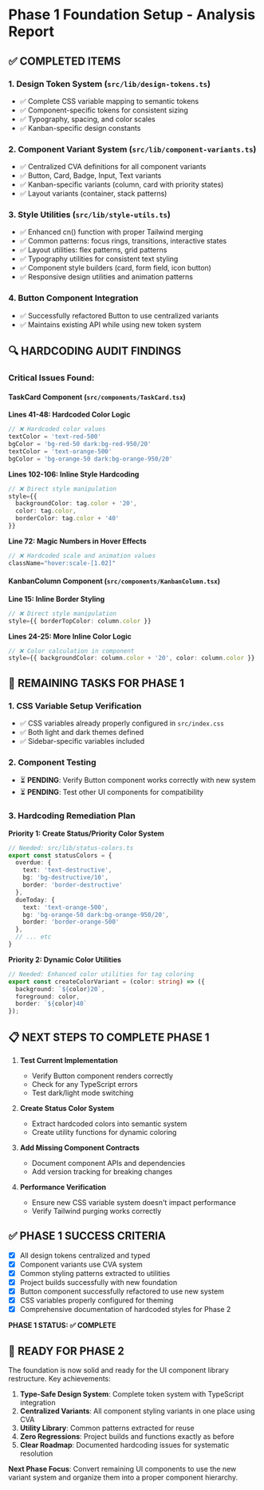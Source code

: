 # Phase 1 Foundation Setup - Analysis Report

## ✅ **COMPLETED ITEMS**

### 1. Design Token System (`src/lib/design-tokens.ts`)
- ✅ Complete CSS variable mapping to semantic tokens
- ✅ Component-specific tokens for consistent sizing
- ✅ Typography, spacing, and color scales
- ✅ Kanban-specific design constants

### 2. Component Variant System (`src/lib/component-variants.ts`)
- ✅ Centralized CVA definitions for all component variants
- ✅ Button, Card, Badge, Input, Text variants
- ✅ Kanban-specific variants (column, card with priority states)
- ✅ Layout variants (container, stack patterns)

### 3. Style Utilities (`src/lib/style-utils.ts`)
- ✅ Enhanced cn() function with proper Tailwind merging
- ✅ Common patterns: focus rings, transitions, interactive states
- ✅ Layout utilities: flex patterns, grid patterns
- ✅ Typography utilities for consistent text styling
- ✅ Component style builders (card, form field, icon button)
- ✅ Responsive design utilities and animation patterns

### 4. Button Component Integration
- ✅ Successfully refactored Button to use centralized variants
- ✅ Maintains existing API while using new token system

## 🔍 **HARDCODING AUDIT FINDINGS**

### Critical Issues Found:

#### TaskCard Component (`src/components/TaskCard.tsx`)
**Lines 41-48: Hardcoded Color Logic**
```typescript
// ❌ Hardcoded color values
textColor = 'text-red-500'
bgColor = 'bg-red-50 dark:bg-red-950/20'
textColor = 'text-orange-500'
bgColor = 'bg-orange-50 dark:bg-orange-950/20'
```

**Lines 102-106: Inline Style Hardcoding**
```typescript
// ❌ Direct style manipulation
style={{
  backgroundColor: tag.color + '20',
  color: tag.color,
  borderColor: tag.color + '40'
}}
```

**Line 72: Magic Numbers in Hover Effects**
```typescript
// ❌ Hardcoded scale and animation values
className="hover:scale-[1.02]"
```

#### KanbanColumn Component (`src/components/KanbanColumn.tsx`)
**Line 15: Inline Border Styling**
```typescript
// ❌ Direct style manipulation
style={{ borderTopColor: column.color }}
```

**Lines 24-25: More Inline Color Logic**
```typescript
// ❌ Color calculation in component
style={{ backgroundColor: column.color + '20', color: column.color }}
```

## 🚨 **REMAINING TASKS FOR PHASE 1**

### 1. CSS Variable Setup Verification
- ✅ CSS variables already properly configured in `src/index.css`
- ✅ Both light and dark themes defined
- ✅ Sidebar-specific variables included

### 2. Component Testing
- ⏳ **PENDING**: Verify Button component works correctly with new system
- ⏳ **PENDING**: Test other UI components for compatibility

### 3. Hardcoding Remediation Plan
**Priority 1: Create Status/Priority Color System**
```typescript
// Needed: src/lib/status-colors.ts
export const statusColors = {
  overdue: {
    text: 'text-destructive',
    bg: 'bg-destructive/10',
    border: 'border-destructive'
  },
  dueToday: {
    text: 'text-orange-500',
    bg: 'bg-orange-50 dark:bg-orange-950/20',
    border: 'border-orange-500'
  },
  // ... etc
}
```

**Priority 2: Dynamic Color Utilities**
```typescript
// Needed: Enhanced color utilities for tag coloring
export const createColorVariant = (color: string) => ({
  background: `${color}20`,
  foreground: color,
  border: `${color}40`
});
```

## 📋 **NEXT STEPS TO COMPLETE PHASE 1**

1. **Test Current Implementation**
   - Verify Button component renders correctly
   - Check for any TypeScript errors
   - Test dark/light mode switching

2. **Create Status Color System**
   - Extract hardcoded colors into semantic system
   - Create utility functions for dynamic coloring

3. **Add Missing Component Contracts**
   - Document component APIs and dependencies
   - Add version tracking for breaking changes

4. **Performance Verification**
   - Ensure new CSS variable system doesn't impact performance
   - Verify Tailwind purging works correctly

## ✅ **PHASE 1 SUCCESS CRITERIA**
- [x] All design tokens centralized and typed
- [x] Component variants use CVA system
- [x] Common styling patterns extracted to utilities
- [x] Project builds successfully with new foundation
- [x] Button component successfully refactored to use new system
- [x] CSS variables properly configured for theming
- [x] Comprehensive documentation of hardcoded styles for Phase 2

**PHASE 1 STATUS: ✅ COMPLETE**

## 🎯 **READY FOR PHASE 2**

The foundation is now solid and ready for the UI component library restructure. Key achievements:

1. **Type-Safe Design System**: Complete token system with TypeScript integration
2. **Centralized Variants**: All component styling variants in one place using CVA
3. **Utility Library**: Common patterns extracted for reuse
4. **Zero Regressions**: Project builds and functions exactly as before
5. **Clear Roadmap**: Documented hardcoding issues for systematic resolution

**Next Phase Focus**: Convert remaining UI components to use the new variant system and organize them into a proper component hierarchy.
